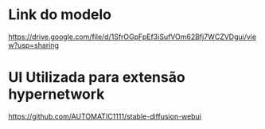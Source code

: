 # Link do modelo
https://drive.google.com/file/d/1SfrOGpFpEf3iSufVOm62Bfj7WCZVDgui/view?usp=sharing

# UI Utilizada para extensão hypernetwork
https://github.com/AUTOMATIC1111/stable-diffusion-webui
